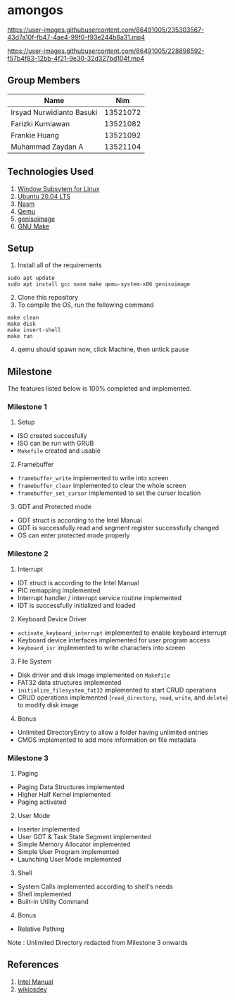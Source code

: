 # amongos

https://user-images.githubusercontent.com/86491005/235303567-43d7a10f-fb47-4ae4-99f0-f93e244b8a31.mp4

https://user-images.githubusercontent.com/86491005/228898592-f57b4f83-12bb-4f21-9e30-32d327bd104f.mp4

## Group Members

| Name                           |   Nim    |
| ------------------------------ | :------: |
| Irsyad Nurwidianto Basuki      | 13521072 |
| Farizki Kurniawan              | 13521082 |
| Frankie Huang                  | 13521092 |
| Muhammad Zaydan A              | 13521104 |

## Technologies Used
1. [Window Subsytem for Linux](https://docs.microsoft.com/en-us/windows/wsl/install)
2. [Ubuntu 20.04 LTS](https://releases.ubuntu.com/20.04/)
3. [Nasm](https://www.nasm.us/)
4. [Qemu](https://www.qemu.org/docs/master/system/target-i386.html)
5. [genisoimage](https://linux.die.net/man/1/genisoimage)
6. [GNU Make](https://www.gnu.org/software/make/)

## Setup
1. Install all of the requirements

```
sudo apt update
sudo apt install gcc nasm make qemu-system-x86 genisoimage
```

2. Clone this repository
3. To compile the OS, run the following command

```
make clean
make disk
make insert-shell
make run
```

4. qemu should spawn now, click Machine, then untick pause

## Milestone
The features listed below is 100% completed and implemented.

### Milestone 1
1. Setup
- ISO created succesfully
- ISO can be run with GRUB
- `Makefile` created and usable

2. Framebuffer
- `framebuffer_write` implemented to write into screen
- `framebuffer_clear` implemented to clear the whole screen
- `framebuffer_set_cursor` implemented to set the cursor location 

3. GDT and Protected mode
- GDT struct is according to the Intel Manual
- GDT is successfully read and segment register successfully changed
- OS can enter protected mode properly

### Milestone 2
1. Interrupt
- IDT struct is according to the Intel Manual
- PIC remapping implemented
- Interrupt handler / interrupt service routine implemented
- IDT is successfully initialized and loaded

2. Keyboard Device Driver
- `activate_keyboard_interrupt` implemented to enable keyboard interrupt
- Keyboard device interfaces implemented for user program access
- `keyboard_isr` implemented to write characters into screen

3. File System
- Disk driver and disk image implemented on `Makefile`
- FAT32 data structures implemented
- `initialize_filesystem_fat32` implemented to start CRUD operations
- CRUD operations implemented (`read_directory`, `read`, `write`, and `delete`) to modify disk image

4. Bonus
- Unlimited DirectoryEntry to allow a folder having unlimited entries 
- CMOS implemented to add more information on file metadata

### Milestone 3
1. Paging
- Paging Data Structures implemented
- Higher Half Kernel implemented
- Paging activated

2. User Mode
- Inserter implemented
- User GDT & Task State Segment implemented
- Simple Memory Allocator implemented
- Simple User Program implemented
- Launching User Mode implemented

3. Shell
- System Calls implemented according to shell's needs
- Shell implemented
- Built-in Utility Command

4. Bonus
- Relative Pathing

Note : Unlimited Directory redacted from Milestone 3 onwards

## References
1. [Intel Manual](https://www.intel.com/content/www/us/en/architecture-and-technology/64-ia-32-architectures-software-developer-vol-3a-part-1-manual.html.html)
2. [wikiosdev](https://wiki.osdev.org/)
